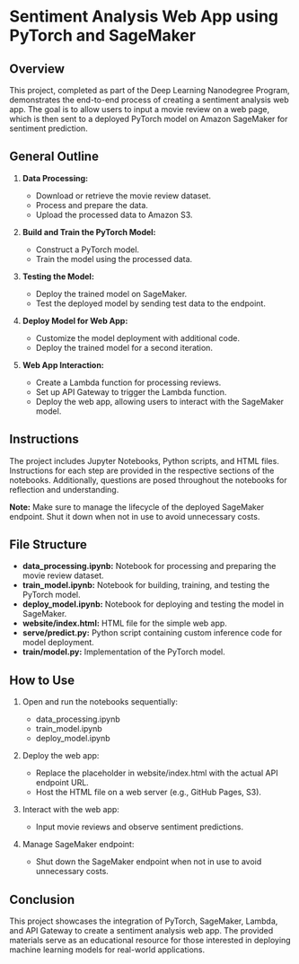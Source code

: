 # Sentiment Analysis Web App using PyTorch and SageMaker

## Overview

This project, completed as part of the Deep Learning Nanodegree Program, demonstrates the end-to-end process of creating a sentiment analysis web app. The goal is to allow users to input a movie review on a web page, which is then sent to a deployed PyTorch model on Amazon SageMaker for sentiment prediction.

## General Outline

1. **Data Processing:**
   - Download or retrieve the movie review dataset.
   - Process and prepare the data.
   - Upload the processed data to Amazon S3.

2. **Build and Train the PyTorch Model:**
   - Construct a PyTorch model.
   - Train the model using the processed data.

3. **Testing the Model:**
   - Deploy the trained model on SageMaker.
   - Test the deployed model by sending test data to the endpoint.

4. **Deploy Model for Web App:**
   - Customize the model deployment with additional code.
   - Deploy the trained model for a second iteration.

5. **Web App Interaction:**
   - Create a Lambda function for processing reviews.
   - Set up API Gateway to trigger the Lambda function.
   - Deploy the web app, allowing users to interact with the SageMaker model.

## Instructions

The project includes Jupyter Notebooks, Python scripts, and HTML files. Instructions for each step are provided in the respective sections of the notebooks. Additionally, questions are posed throughout the notebooks for reflection and understanding.

**Note:** Make sure to manage the lifecycle of the deployed SageMaker endpoint. Shut it down when not in use to avoid unnecessary costs.

## File Structure

- **data_processing.ipynb:** Notebook for processing and preparing the movie review dataset.
- **train_model.ipynb:** Notebook for building, training, and testing the PyTorch model.
- **deploy_model.ipynb:** Notebook for deploying and testing the model in SageMaker.
- **website/index.html:** HTML file for the simple web app.
- **serve/predict.py:** Python script containing custom inference code for model deployment.
- **train/model.py:** Implementation of the PyTorch model.

## How to Use

1. Open and run the notebooks sequentially:
   - data_processing.ipynb
   - train_model.ipynb
   - deploy_model.ipynb

2. Deploy the web app:
   - Replace the placeholder in website/index.html with the actual API endpoint URL.
   - Host the HTML file on a web server (e.g., GitHub Pages, S3).

3. Interact with the web app:
   - Input movie reviews and observe sentiment predictions.

4. Manage SageMaker endpoint:
   - Shut down the SageMaker endpoint when not in use to avoid unnecessary costs.

## Conclusion

This project showcases the integration of PyTorch, SageMaker, Lambda, and API Gateway to create a sentiment analysis web app. The provided materials serve as an educational resource for those interested in deploying machine learning models for real-world applications.
